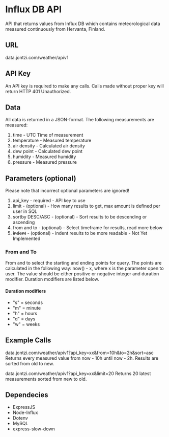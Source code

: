 # Influx DB API
API that returns values from Influx DB which contains meteorological data measured continuously from Hervanta, Finland.

## URL
data.jontzi.com/weather/apiv1

## API Key
An API key is required to make any calls. Calls made without proper key will return HTTP 401 Unauthorized.

## Data
All data is returned in a JSON-format. The following measurements are measured:
1. time - UTC Time of measurement
2. temperature - Measured temperature
3. air density - Calculated air density
4. dew point - Calculated dew point
5. humidity - Measured humidity
6. pressure - Measured pressure

## Parameters (optional)
Please note that incorrect optional parameters are ignored!
1. api_key - required - API key to use
2. limit - (optional) - How many results to get, max amount is defined per user in SQL
3. sortby DESC/ASC - (optional) - Sort results to be descending or ascending
4. from and to - (optional) - Select timeframe for results, read more below
4. ~~indent~~ - (optional) - indent results to be more readable - Not Yet Implemented

### From and To
From and to select the starting and ending points for query. The points are calculated in the following way: now() - x, where x is the parameter open to user. The value should be either positive or negative integer and duration modifier. Duration modifiers are listed below.

#### Duration modifiers
- "s" = seconds
- "m" = minute
- "h" = hours
- "d" = days
- "w" = weeks

## Example Calls
data.jontzi.com/weather/apiv1?api_key=xx&from=10h&to=2h&sort=asc
Returns every measured value from now - 10h until now - 2h. Results are sorted from old to new.

data.jontzi.com/weather/apiv1?api_key=xx&limit=20
Returns 20 latest measurements sorted from new to old.

## Dependecies
- ExpressJS
- Node-Influx
- Dotenv
- MySQL
- express-slow-down